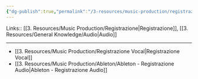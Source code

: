 ```yaml
---
{"dg-publish":true,"permalink":"/3-resources/music-production/registrazione-audio/"}
---
```


Links:: [[3. Resources/Music Production/Registrazione\|Registrazione]], [[3. Resources/General Knowledge/Audio\|Audio]]

---

- [[3. Resources/Music Production/Registrazione Vocal\|Registrazione Vocal]]
- [[3. Resources/Music Production/Ableton/Ableton - Registrazione Audio\|Ableton - Registrazione Audio]]

